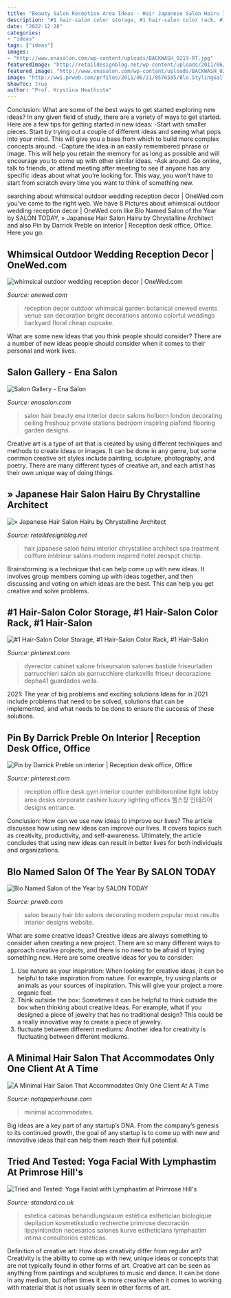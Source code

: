 ```yaml
---
title: "Beauty Salon Reception Area Ideas - Hair Japanese Salon Hairu Interior Chrystalline Architect Spa Treatment Coiffure Intérieur Salons Modern Inspired Hotel Zeospot Chictip"
description: "#1 hair-salon color storage, #1 hair-salon color rack, #1 hair-salon"
date: "2022-12-28"
categories:
- "ideas"
tags: ["ideas"]
images:
- "http://www.enasalon.com/wp-content/uploads/BACKWASH_0219-RT.jpg"
featuredImage: "http://retaildesignblog.net/wp-content/uploads/2011/06/Hairu-Hair-Treatment-by-Chrystalline-Architect-04.jpg"
featured_image: "http://www.enasalon.com/wp-content/uploads/BACKWASH_0219-RT.jpg"
image: "http://ww1.prweb.com/prfiles/2011/06/21/8576585/Blo.StylingGallery2.jpg"
ShowToc: true
author: "Prof. Krystina Heathcote"
---
```



Conclusion: What are some of the best ways to get started exploring new ideas?
In any given field of study, there are a variety of ways to get started. Here are a few tips for getting started in new ideas: 
-Start with smaller pieces. Start by trying out a couple of different ideas and seeing what pops into your mind. This will give you a base from which to build more complex concepts around. 
-Capture the idea in an easily remembered phrase or image. This will help you retain the memory for as long as possible and will encourage you to come up with other similar ideas. 
-Ask around. Go online, talk to friends, or attend meeting after meeting to see if anyone has any specific ideas about what you’re looking for. This way, you won’t have to start from scratch every time you want to think of something new.

	

		
searching about whimsical outdoor wedding reception decor | OneWed.com you've came to the right web. We have 8 Pictures about whimsical outdoor wedding reception decor | OneWed.com like Blo Named Salon of the Year by SALON TODAY, » Japanese Hair Salon Hairu by Chrystalline Architect and also Pin by Darrick Preble on interior | Reception desk office, Office. Here you go:
		
    
## Whimsical Outdoor Wedding Reception Decor | OneWed.com

<img loading=lazy src="http://wedding-pictures.onewed.com/match/images/48485/whimsical-outdoor-wedding-reception-decor.original.jpg?1379137732" onerror="this.onerror=null;this.src='https://tse1.mm.bing.net/th?id=OIP.woo03B79g-2bg75eN2ILTwHaE8&amp;pid=15.1';" alt="whimsical outdoor wedding reception decor | OneWed.com">

_Source: onewed.com_

>reception decor outdoor whimsical garden botanical onewed events venue san decoration bright decorations antonio colorful weddings backyard floral cheap cupcake. 

	

What are some new ideas that you think people should consider?
There are a number of new ideas people should consider when it comes to their personal and work lives.

    
## Salon Gallery - Ena Salon

<img loading=lazy src="http://www.enasalon.com/wp-content/uploads/BACKWASH_0219-RT.jpg" onerror="this.onerror=null;this.src='https://tse1.mm.bing.net/th?id=OIP.rF2tdXcQaHay61lVFQDYCwHaJ4&amp;pid=15.1';" alt="Salon Gallery - Ena Salon">

_Source: enasalon.com_

>salon hair beauty ena interior decor salons holborn london decorating ceiling freshouz private stations bedroom inspiring plafond flooring garden designs. 

	

Creative art is a type of art that is created by using different techniques and methods to create ideas or images. It can be done in any genre, but some common creative art styles include painting, sculpture, photography, and poetry. There are many different types of creative art, and each artist has their own unique way of doing things.

    
## » Japanese Hair Salon Hairu By Chrystalline Architect

<img loading=lazy src="http://retaildesignblog.net/wp-content/uploads/2011/06/Hairu-Hair-Treatment-by-Chrystalline-Architect-04.jpg" onerror="this.onerror=null;this.src='https://tse4.mm.bing.net/th?id=OIP.-BhpNqciVNNl4UsRUlV67gHaLH&amp;pid=15.1';" alt="» Japanese Hair Salon Hairu by Chrystalline Architect">

_Source: retaildesignblog.net_

>hair japanese salon hairu interior chrystalline architect spa treatment coiffure intérieur salons modern inspired hotel zeospot chictip. 

	

Brainstorming is a technique that can help come up with new ideas. It involves group members coming up with ideas together, and then discussing and voting on which ideas are the best. This can help you get creative and solve problems.

    
## #1 Hair-Salon Color Storage, #1 Hair-Salon Color Rack, #1 Hair-Salon

<img loading=lazy src="https://i.pinimg.com/736x/b9/7d/32/b97d3216f11b90f14a74969aec070ead.jpg" onerror="this.onerror=null;this.src='https://tse4.mm.bing.net/th?id=OIP.cBEN982RNijWmxruFzo44QAAAA&amp;pid=15.1';" alt="#1 Hair-Salon Color Storage, #1 Hair-Salon Color Rack, #1 Hair-Salon">

_Source: pinterest.com_

>dyerector cabinet salone friseursalon salones bastide friseurladen parrucchieri salón aix parrucchiere clarksville friseur decorazione depha41 guardados wella. 

	

2021: The year of big problems and exciting solutions
Ideas for in 2021 include problems that need to be solved, solutions that can be implemented, and what needs to be done to ensure the success of these solutions.

    
## Pin By Darrick Preble On Interior | Reception Desk Office, Office

<img loading=lazy src="https://i.pinimg.com/originals/29/7c/93/297c9350ecc3ad1a0dc89bc5eeb69545.jpg" onerror="this.onerror=null;this.src='https://tse1.mm.bing.net/th?id=OIP.haWhcgCG_su4uIEpabm6lwAAAA&amp;pid=15.1';" alt="Pin by Darrick Preble on interior | Reception desk office, Office">

_Source: pinterest.com_

>reception office desk gym interior counter exhibitoronline light lobby area desks corporate cashier luxury lighting offices 헬스장 인테리어 designs entrance. 

	

Conclusion: How can we use new ideas to improve our lives?
The article discusses how using new ideas can improve our lives. It covers topics such as creativity, productivity, and self-awareness. Ultimately, the article concludes that using new ideas can result in better lives for both individuals and organizations.

    
## Blo Named Salon Of The Year By SALON TODAY

<img loading=lazy src="http://ww1.prweb.com/prfiles/2011/06/21/8576585/Blo.StylingGallery2.jpg" onerror="this.onerror=null;this.src='https://tse2.mm.bing.net/th?id=OIP.9pORZDT90HXKMtm9heKdfwHaE8&amp;pid=15.1';" alt="Blo Named Salon of the Year by SALON TODAY">

_Source: prweb.com_

>salon beauty hair blo salons decorating modern popular most results interior designs website. 

	

What are some creative ideas?
Creative ideas are always something to consider when creating a new project. There are so many different ways to approach creative projects, and there is no need to be afraid of trying something new. Here are some creative ideas for you to consider: 
1. Use nature as your inspiration: When looking for creative ideas, it can be helpful to take inspiration from nature. For example, try using plants or animals as your sources of inspiration. This will give your project a more organic feel. 
2. Think outside the box: Sometimes it can be helpful to think outside the box when thinking about creative ideas. For example, what if you designed a piece of jewelry that has no traditional design? This could be a really innovative way to create a piece of jewelry. 
3. fluctuate between different mediums: Another idea for creativity is fluctuating between different mediums.

    
## A Minimal Hair Salon That Accommodates Only One Client At A Time

<img loading=lazy src="https://notapaperhouse.com/wp-content/uploads/2015/11/only-one-client-at-a-time-in-this-minimal-hair-salon-8.jpg" onerror="this.onerror=null;this.src='https://tse1.mm.bing.net/th?id=OIP.UQLknURh0jvfwkRTR8T85AHaFS&amp;pid=15.1';" alt="A Minimal Hair Salon That Accommodates Only One Client At A Time">

_Source: notapaperhouse.com_

>minimal accommodates. 

	

Big Ideas are a key part of any startup’s DNA. From the company’s genesis to its continued growth, the goal of any startup is to come up with new and innovative ideas that can help them reach their full potential.

    
## Tried And Tested: Yoga Facial With Lymphastim At Primrose Hill&#039;s

<img loading=lazy src="https://www.standard.co.uk/s3fs-public/thumbnails/image/2015/12/11/15/aestheticslab.jpg" onerror="this.onerror=null;this.src='https://tse3.mm.bing.net/th?id=OIP.QvBMZLASjFH4HxFo9Tfx0AHaE8&amp;pid=15.1';" alt="Tried and Tested: Yoga Facial with Lymphastim at Primrose Hill&#039;s">

_Source: standard.co.uk_

>estetica cabinas behandlungsraum estética esthetician biologique depilacion kosmetikstudio recherche primrose decoración lippyinlondon necesarios salones kurve estheticians lymphastim intima consultorios esteticas. 

	

Definition of creative art: How does creativity differ from regular art?
Creativity is the ability to come up with new, unique ideas or concepts that are not typically found in other forms of art. Creative art can be seen as anything from paintings and sculptures to music and dance. It can be done in any medium, but often times it is more creative when it comes to working with material that is not usually seen in other forms of art.

